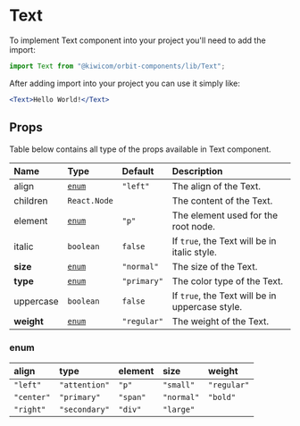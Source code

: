 # Text
To implement Text component into your project you'll need to add the import:
```jsx
import Text from "@kiwicom/orbit-components/lib/Text";
```
After adding import into your project you can use it simply like:
```jsx
<Text>Hello World!</Text>
```
## Props
Table below contains all type of the props available in Text component.

| Name       | Type            | Default     | Description                      |
| :--------- | :-------------- | :---------- | :------------------------------- |
| align      | [`enum`](#enum) | `"left"`    | The align of the Text.
| children   | `React.Node`    |             | The content of the Text.
| element    | [`enum`](#enum) | `"p"`       | The element used for the root node.
| italic     | `boolean`       | `false`     | If `true`, the Text will be in italic style.
| **size**   | [`enum`](#enum) | `"normal"`  | The size of the Text.
| **type**   | [`enum`](#enum) | `"primary"` | The color type of the Text.
| uppercase  | `boolean`       | `false`     | If `true`, the Text will be in uppercase style.
| **weight** | [`enum`](#enum) | `"regular"` | The weight of the Text.

### enum

| align      | type         | element  | size       | weight      |
| :--------- | :------------ | :------- | :--------- | :---------- |
| `"left"`   | `"attention"` | `"p"`    | `"small"`  | `"regular"` |
| `"center"` | `"primary"`   | `"span"` | `"normal"` | `"bold"`    |
| `"right"`  | `"secondary"` | `"div"`  | `"large"`  |             |
